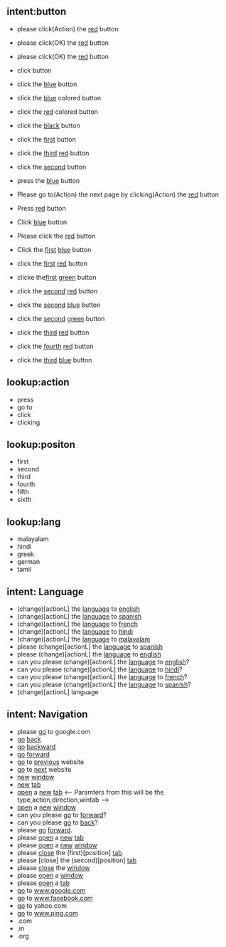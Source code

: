 

## intent:button
- please click(Action) the [red](color) button
- please click(OK) the [red](color) button
- please click(OK) the [red](color) button

- click button 
- click the [blue](color) button
- click the [blue](color) colored button
- click the [red](color) colored button
- click the [black](color) button 
- click the [first](position) button
- click the [third](position) [red](color) button
- click the [second](position) button
- press the [blue](color) button
- Please go to(Action) the next page by clicking(Action) the [red](color) button
- Press [red](color) button
- Click [blue](color) button
- Please click the [red](color) button
- Click the [first](position) [blue](color) button
- click the [first](position) [red](color) button
- clicke the[first](position) [green](color) button
- click the [second](position) [red](color) button
- click the [second](position) [blue](color) button
- click the [second](position) [green](color) button
- click the [third](position)  [red](color) button
- click the [fourth](position) [red](color) button
- click the [third](position) [blue](color) button

## lookup:action   <!-- lookup table list -->
- press
- go to
- click
- clicking

## lookup:positon   <!-- lookup table list -->
- first 
- second
- third
- fourth 
- fifth
- sixth

## lookup:lang
- malayalam
- hindi
- greek
- german
- tamil

## intent: Language
- (change)[actionL] the [language](lang1) to [english](lang)
- (change)[actionL] the [language](lang1) to [spanish](lang)
- (change)[actionL] the [language](lang1) to [french](lang)   <!-- Try to add synonyms -->
- (change)[actionL] the [language](lang1) to [hindi](lang)
- (change)[actionL] the [language](lang1) to [malayalam](lang)
- please (change)[actionL] the [language](lang1) to [spanish](lang)
- please (change)[actionL] the [language](lang1) to [english](lang)
- can you please (change)[actionL] the [language](lang1) to [english](lang)?
- can you please (change)[actionL] the [language](lang1) to [hindi](lang)?
- can you please (change)[actionL] the [language](lang1) to [french](lang)?
- can you please (change)[actionL] the [language](lang1) to [spanish](lang)?
- (change)[actionL] language  
<!-- Default Language is English -->


## intent: Navigation
- please [go](action) to google.com 
- [go](action) [back](direction) 
- [go](action) [backward](direction) 
- [go](action) [forward](direction)
- [go](action) to [previous](direction) website
- [go](action) to [next](direction) website
- [new](type) [window](type)
- [new](type) [tab](type)
- [open](action) a [new](type) [tab](wintab) <-- Paramters from this will be the type,action,direction,wintab -->
- [open](action) a [new](type) [window](wintab) <!-- Default Language is New tab -->
- can you please [go](action) to [forward](direction)?
- can you please [go](action) to [back](direction)?
- please [go](action) [forward](direction).
- please [open](action) a [new](type) [tab](wintab)
- please [open](action) a [new](type) [window](wintab)
- please [close](action) the (first)[position] [tab](wintab)
- please [close] the (second)[position] [tab](wintab)
- please [close](action) the [window](wintab)
- please [open](action) a [window](wintab) 
- please [open](action) a [tab](wintab)
- [go](action) to www.google.com
- [go](action) to www.facebook.com
- [go](action) to yahoo.com
- [go](action) to www.ping.com
- .com
- .in
- .org
